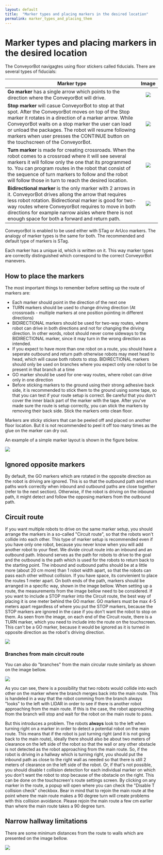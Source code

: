 ```yaml
---
layout: default
title:  "Marker types and placing markers in the desired location"
permalink: marker_types_and_placing_them
---
```


# Marker types and placing markers in the desired location


The ConveyorBot navigagtes using floor stickers called fiducials. There are several types of fiducials:

| Marker type        | Image           |
| ------------- |:-------------:|
|  **Go marker**  has a single arrow which points to the direction where the ConveyorBot will drive. | <img src="ConveyorBot/assets/go_marker.jpg" >  |
|  **Stop marker** will casue ConveyorBot to stop at that spot. After the ConveyorBot moves on top of the Stop marker it rotates in a direction of a marker arrow. While ConveyorBot waits on a stop marker the user can load or unload the packages. The robot will resume following markers when user presses the CONTINUE button on the touchscreen of the ConveyorBot. | <img src="ConveyorBot/assets/stop_marker.jpg" >  |
|  **Turn marker** is made for creating crossroads. When the robot comes to a crossroad where it will see several markers it will follow only the one that its programmed to. You can program routes in the robot that consist of the sequence of turn markers to follow and the robot will follow those in turn to reach the desired location. | <img src="ConveyorBot/assets/turn_marker.jpg" >  |
|  **Bidirectional marker** is the only marker with 2 arrows in it. ConveyorBot drives allong the arrow that requires less robot rotation. Bidirectional marker is good for two-way routes where ConveyorBot requires to move in both directions for example narrow aisles where there is not enough space for both a forward and return path. | <img src="ConveyorBot/assets/bidirectional_marker.jpg" >  |

ConveyorBot is enabled to be used either with STag or ArUco markers. The analogy of marker types is the same for both. The recommended and default type of markers is STag.

Each marker has a unique id, which is written on it. This way marker types are correctly distinguished which correspond to the correct ConveyorBot manevers.

## How to place the markers

The most important things to remember before setting up the route of markers are:
- Each marker should point in the direction of the next one
- TURN markers should be used to change driving direction (At crossroads - multiple markers at one position pointing in different directions)
- BIDIRECTIONAL markers should be used for two-way routes, where robot can drive in both directions and not for changing the driving direction. In other words, robot should never come sideways to the BIDIRECTIONAL marker, since it may turn in the wrong direction as intended.
- If you expect to have more than one robot on a route, you should have a seperate outbound and return path otherwise robots may meet head to head, which will cause both robots to stop. BIDIRECTIONAL markers should only be used on branches where you expect only one robot to be present in that branch at a time
- GO marker should be used for one-way routes, where robot can drive only in one direction
- Before sticking markers to the ground using their strong adhesive back side, it is recommended to stick them to the ground using some tape, so that you can test if your route setup is correct. Be careful that you don't cover the inner black part of the marker with the tape. After you've made sure the route is setup correctly, you can stick the markers by removing their back side. Stick the markers onto clean floor.


Markers are sticky stickers that can be peeled off and placed on another floor location. But it is not recommended to peel it off too many times as the glue on the marker can dry out.

An example of a simple marker layout is shown in the figure below.

<img src="ConveyorBot/assets/Map_example1.png" >

## Ignored opposite markers

By default, the GO markers which are rotated in the opposite direction as the robot is driving are ignored. This is so that the outbound path and return paths work correctly when inbound and outbound paths are close together (refer to the next section). Otherwise, if the robot is driving on the inbound path, it might detect and follow the opposing markers from the outbound path.

## Circuit route

If you want multiple robots to drive on the same marker setup, you should arrange the markers in a so-called "Circuit route", so that the robots won't collide into each other. This type of marker setup is recommended even if you have only one robot, because you never know when you will add another robot to your fleet. We divide circuit route into an inbound and an outbound path. Inbound serves as the path for robots to drive to the goal and the outbound is the path which is used for the robots to return back to the starting point. The inbound and outbound paths should be at a little more (about 20 cm more) than 1 robot width apart, so that the robots can pass each other without collision. If you have space, its convienient to place the routes 1 meter apart. On both ends of the path, markers should be arranged in a specific way, shown in the image bellow.
When setting up a route, the measurements from the image bellow need to be considered.
If you want to include a STOP marker into the Circuit route, the best way of placing it is one meter behind the GO marker. GO markers must be max 4-5 meters apart regardless of where you put the STOP markers, because the STOP markers are ignored in the case if you don't want the robot to stop on them.
As seen from the image, on each end of the Circuit route, there is a TURN marker, which you need to include into the route on the touchscreen. This can't be a GO marker, because it would be ignored as it is turned in opposite direction as the robot's driving direction.

<img src="ConveyorBot/assets/Map_example_circuit.png" >

### Branches from main circuit route

You can also do "branches" from the main circular route similarly as shown on the image bellow.

<img src="ConveyorBot/assets/circuit_branch.png" >

As you can see, there is a possibility that two robots would collide into each other on the marker where the branch merges back into the main route. This is handeled in a way that the robot comming from the branch always "looks" to the left with LIDAR in order to see if there is another robot approaching from the main route. If this is the case, the robot approaching from the branch will stop and wait for the robot on the main route to pass. 

But this introduces a problem. The robots **always** look to the left when turning right on a marker in order to detect a potential robot on the main route. This means that if the robot is just turning right (and it is not going back to the main route), ideally there should also be about two meters of clearance on the left side of the robot so that the wall or any other obstacle is not detected as the robot approaching from the main route. So, if the robot is driving in a hallway which is turning right, you should put the inbound path as close to the right wall as needed so that there is still 2 meters of clearance on the left side of the robot. Or, if that's not possible, you should disable t collision detection for each individual marker on which you don't want the robot to stop because of the obstacle on the right. This can be done on the touchscreen's route settings screen. By clicking on any marker in the route, a popup will open where you can check the "Disable T collision check" checkbox.
Bear in mind that to rejoin the main route at the point where the main route makes a 90 degree turn will create problems with this collision avoidance. Please rejoin the main route a few cm earlier than where the main route takes a 90 degree turn.

## Narrow hallway limitations

There are some minimum distances from the route to walls which are presented on the image bellow.

<img src="ConveyorBot/assets/narrow_hallway_limitation.png" >